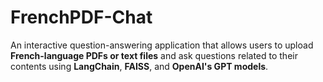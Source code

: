 # FrenchPDF-Chat
An interactive question-answering application that allows users to upload **French-language PDFs or text files** and ask questions related to their contents using **LangChain**, **FAISS**, and **OpenAI's GPT models**.
